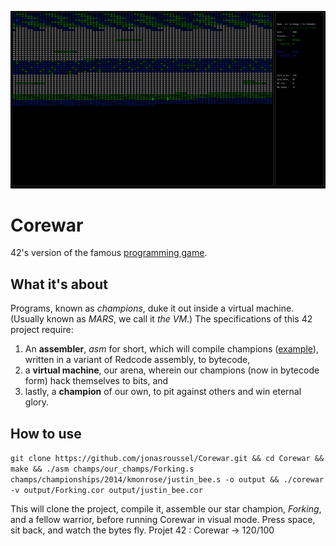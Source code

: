 ![A game of Corewar.](img/Corewar_demo.png)
# Corewar
42's version of the famous [programming game](https://en.wikipedia.org/wiki/Core_War).
## What it's about
Programs, known as *champions*, duke it out inside a virtual machine. (Usually known as *MARS*, we call it *the VM*.)
The specifications of this 42 project require:

1. An **assembler**, *asm* for short, which will compile champions ([example](https://github.com/jonasroussel/Corewar/blob/master/champs/our_champs/Forking.s)), written in a variant of Redcode assembly, to bytecode,
2. a **virtual machine**, our arena, wherein our champions (now in bytecode form) hack themselves to bits, and 
3. lastly, a **champion** of our own, to pit against others and win eternal glory.

## How to use
`git clone https://github.com/jonasroussel/Corewar.git && cd Corewar && make && ./asm champs/our_champs/Forking.s champs/championships/2014/kmonrose/justin_bee.s -o output && ./corewar -v output/Forking.cor output/justin_bee.cor`

This will clone the project, compile it, assemble our star champion, *Forking*, and a fellow warrior, before running Corewar in visual mode. Press space, sit back, and watch the bytes fly.
Projet 42 : Corewar -> 120/100
